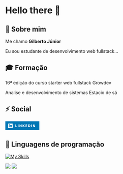 


# Hello there 👋


## 🚀 Sobre mim
Me chamo <strong> Gilberto Júnior</strong>


Eu sou estudante de desenvolvimento web fullstack...

## 🎓 Formação 

16ª edição do curso starter web fullstack Growdev

Analise e desenvolvimento de sistemas Estacio de sá
## ⚡ Social

<a href="https://www.linkedin.com/in/gilberto-juniorsantos/"><img src="LinkedIn-0077B5_style%3Dfor-the-badge%26logo%3Dlinkedin%26logoColor%3Dwhite.png"></a>

 ## 💬 Linguagens de programação

 [![My Skills](https://skillicons.dev/icons?i=js,html,css,java)](https://skillicons.dev)


<img height="180em" src="https://github-readme-stats.vercel.app/api?username=Gilberto-psJunior&show_icons=true&theme=dracula&include_all_commits=true&count_private=true"/>
  <img height="180em" src="https://github-readme-stats.vercel.app/api/top-langs/?username=Gilberto-psJunior&layout=compact&langs_count=7&theme=dracula"/>


 
